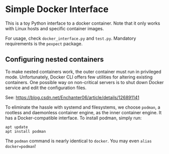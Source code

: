 # Simple Docker Interface

This is a toy Python interface to a docker container. Note that it only works with Linux hosts and specific container images.

For usage, check `docker_interface.py` and `test.py`. Mandatory requirements is the `pexpect` package.

## Configuring nested containers

To make nested containers work, the outer container must run in privileged mode. Unfortunately, Docker CLI offers few utilities for altering existing containers. One possible way on non-critical servers is to shut down Docker service and edit the configuration files.

See: https://blog.csdn.net/Enchanter06/article/details/126891141

To eliminate the hassle with systemd and filesystems, we choose `podman`, a rootless and daemonless container engine, as the inner container engine. It has a Docker-compatible interface. To install podman, simply run:

```plain
apt update
apt install podman
```

The `podman` command is nearly identical to `docker`. You may even `alias docker=podman`!
